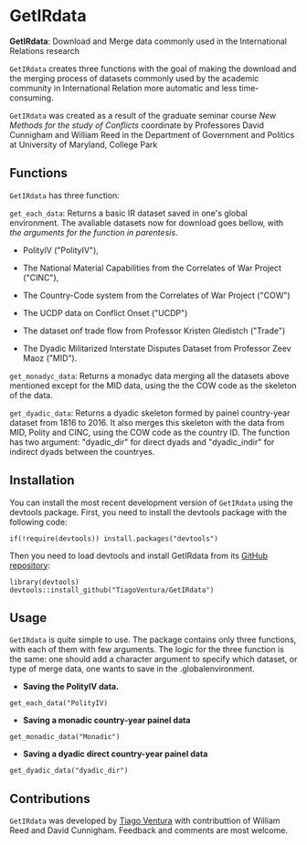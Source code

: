 # GetIRdata
**GetIRdata**: Download and Merge data commonly used in the International Relations research 

`GetIRdata` creates three functions with the goal of making the download and the merging process of datasets commonly used by the academic community in International Relation more automatic and less time-consuming. 

`GetIRdata` was created as a result of the graduate seminar course _New Methods for the study of Conflicts_ coordinate by Professores David Cunnigham and William Reed in the Department of Government and Politics at University of Maryland, College Park

## Functions

`GetIRdata` has three function:

`get_each_data`: Returns a basic IR dataset saved in one's global environment. The avaliable datasets now for download goes bellow, with *the arguments for the function in parentesis*.

- PolityIV ("PolityIV"), 

- The National Material Capabilities from the Correlates of War Project ("CINC"),

- The Country-Code system from the Correlates of War Project ("COW")

- The UCDP data on Conflict Onset ("UCDP")

- The dataset onf trade flow from Professor Kristen Gledistch ("Trade")

- The Dyadic Militarized Interstate Disputes Dataset from Professor Zeev Maoz ("MID"). 


`get_monadyc_data`: Returns a monadyc data merging all the datasets above mentioned except for the MID data, using the the COW code as the skeleton of the data.

`get_dyadic_data`: Returns a dyadic skeleton formed by painel country-year dataset from 1816 to 2016. It also merges this skeleton with the data from MID, Polity and CINC, using the COW code as the country ID. The function has two argument: "dyadic_dir" for direct dyads and "dyadic_indir" for indirect dyads between the countryes. 

## Installation

You can install the most recent development version of `GetIRdata` using the devtools package. First, you need to install the devtools package with the following code:

```
if(!require(devtools)) install.packages("devtools")
```

Then you need to load devtools and install GetIRdata from its [GitHub repository](https://github.com/TiagoVentura/GetIRdata):

```
library(devtools)
devtools::install_github("TiagoVentura/GetIRdata")
```

## Usage

`GetIRdata` is quite simple to use. The package contains only three functions, with each of them with few arguments. The logic for the three function is the same: one should add a character argument to specify which dataset, or type of merge data, one wants to save in the .globalenvironment. 

- **Saving the PolityIV data.**

```
get_each_data("PolityIV)
```

- **Saving a monadic country-year painel data**

```
get_monadic_data("Monadic")
```

- **Saving a dyadic direct country-year painel data**

```
get_dyadic_data("dyadic_dir")
```

## Contributions

`GetIRdata` was developed by [Tiago Ventura](https://github.com/TiagoVentura) with contributtion of William Reed and David Cunnigham. Feedback and comments are most welcome.



